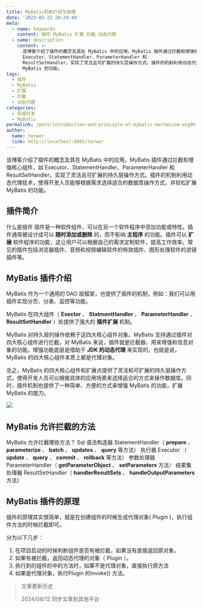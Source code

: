 ```yaml
---
title: MyBatis机制介绍与原理
date: '2023-02-22 20:29:49'
meta:
  - name: keywords
    content: 插件 MyBatis 扩展 拦截 动态代理
  - name: description
    content: >-
      该博客介绍了插件的概念及其在 MyBatis 中的应用。MyBatis 插件通过拦截和增强核心组件，如
      Executor、StatementHandler、ParameterHandler 和
      ResultSetHandler，实现了灵活且可扩展的持久层操作方式。插件的机制利用动态代理技术，使得开发人员能够根据需求选择适合的数据库操作方式，并轻松扩展
      MyBatis 的功能。
tags:
  - 插件
  - MyBatis
  - 扩展
  - 拦截
  - 动态代理
categories:
  - 后端开发
  - MyBatis
permalink: /post/introduction-and-principle-of-mybatis-mechanism-wxg9h.html
author:
  name: terwer
  link: http://localhost:8002/terwer
---
```

该博客介绍了插件的概念及其在 MyBatis 中的应用。MyBatis 插件通过拦截和增强核心组件，如 Executor、StatementHandler、ParameterHandler 和 ResultSetHandler，实现了灵活且可扩展的持久层操作方式。插件的机制利用动态代理技术，使得开发人员能够根据需求选择适合的数据库操作方式，并轻松扩展 MyBatis 的功能。

<!-- more -->




## 插件简介

什么是插件
插件是一种软件组件，可以在另一个软件程序中添加功能或特性。插件通常被设计成可以 **随时添加或删除** 的，而不影响 **主程序** 的功能。插件可以 **扩展** 软件程序的功能，这让用户可以根据自己的需求定制软件，提高工作效率。常见的插件包括浏览器插件、音频和视频编辑软件的特效插件、图形处理软件的滤镜插件等。

## MyBatis 插件介绍

MyBatis 作为一个通用的 DAO 层框架，也提供了插件的机制，例如：我们可以用插件实现分页、分表、监控等功能。

MyBatis 在四大组件（ **Exector** 、 **StatmentHandler** 、 **ParameterHandler** 、 **ResultSetHandler** ）处提供了强大的 **插件扩展** 机制。

MyBatis 对持久层的操作依赖于这四大核心组件对象。MyBatis 支持通过插件对四大核心组件进行拦截，对 MyBatis 来说，插件就是拦截器，用来增强和信息对象的功能。增强功能底层是借助于  **JDK 的动态代理** 来实现的，也就是说， MyBatis 的四大核心组件本质上都是代理对象。

总之，MyBatis 的四大核心组件和扩展点提供了灵活和可扩展的持久层操作方式，使得开发人员可以根据具体的应用场景来选择适合的方式来操作数据库。同时，插件机制也提供了一种简单、方便的方式来增强 MyBatis 的功能，扩展 MyBatis 的能力。

​![](https://img1.terwer.space/api/public/202303232307565.png)​

## MyBatis 允许拦截的方法

MyBatis 允许拦截哪些方法？
Sql 语法构造器 StatementHandler（ **prepare** 、 **parameterize** 、 **batch** 、 **updates** 、 **query**  等方法）
执行器 Executor （ **update** 、 **query** 、 **commit** 、 **rollback**  等方法）
参数处理器 ParameterHandler（ **getParameterObject** 、 **setParameters**  方法）
结果集处理器 ResultSetHandler（ **handlerResultSets** 、 **handleOutputParameters**  方法）

## MyBatis 插件的原理

插件的原理其实很简单，就是在创建组件的时候生成代理对象( Plugin )，执行组件方法的时候拦截即可。

分为以下几步：

1. 在项目启动的时候判断组件是否有被拦截，如果没有直接返回原对象。
2. 如果有被拦截，返回动态代理的对象（ Plugin ）。
3. 执行到的组件的中的方法时，如果不是代理对象，直接执行原方法
4. 如果是代理对象，执行Plugin 的invoke() 方法。

> 文章更新历史
>
> 2024/06/12 同步文章到其他平台
